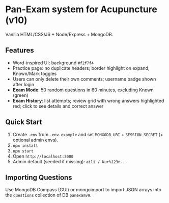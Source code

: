 # Pan-Exam system for Acupuncture (v10)
Vanilla HTML/CSS/JS + Node/Express + MongoDB.

## Features
- Word-inspired UI; background `#f2f7f4`
- Practice page: no duplicate headers; border highlight on expand; Known/Mark toggles
- Users can only delete their own comments; username badge shown after login
- **Exam Mode**: 50 random questions in 60 minutes, excluding Known (green)
- **Exam History**: list attempts; review grid with wrong answers highlighted red; click to see details and correct answer

## Quick Start
1. Create `.env` from `.env.example` and set `MONGODB_URI` + `SESSION_SECRET` (+ optional admin envs).
2. `npm install`
3. `npm start`
4. Open `http://localhost:3000`
5. Admin default (seeded if missing): `aili / Nur%123n...`

## Importing Questions
Use MongoDB Compass (GUI) or mongoimport to import JSON arrays into the `questions` collection of DB `panexamv9`.
